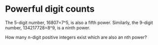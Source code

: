 # Powerful digit counts

The 5-digit number, 16807=7^5, is also a fifth power. Similarly, the 9-digit number, 134217728=8^9, is a ninth power.

How many n-digit positive integers exist which are also an nth power?
